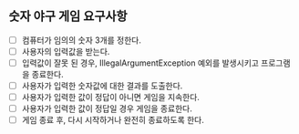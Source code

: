 ## 숫자 야구 게임 요구사항
- [ ] 컴퓨터가 임의의 숫자 3개를 정한다.
- [ ] 사용자의 입력값을 받는다.
- [ ] 입력값이 잘못 된 경우, IllegalArgumentException 예외를 발생시키고 프로그램을 종료한다.
- [ ] 사용자가 입력한 숫자값에 대한 결과를 도출한다.
- [ ] 사용자가 입력한 값이 정답이 아니면 게임을 지속한다.
- [ ] 사용자가 입력한 값이 정답일 경우 게임을 종료한다.
- [ ] 게임 종료 후, 다시 시작하거나 완전히 종료하도록 한다.